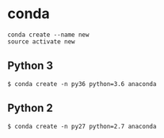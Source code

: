 # conda

    conda create --name new
    source activate new
    
    
## Python 3

    $ conda create -n py36 python=3.6 anaconda
    
    
## Python 2

    $ conda create -n py27 python=2.7 anaconda